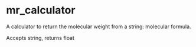 # mr_calculator
A calculator to return the molecular weight from a string: molecular formula.

Accepts string, returns float
